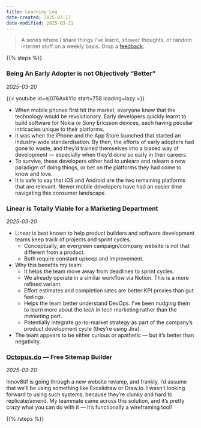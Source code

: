 ```yaml
---
title: Learning Log
date-created: 2025-03-17
date-modified: 2025-03-21
---
```


> A series where I share things I’ve learnt, shower thoughts, or random internet stuff on a weekly basis. Drop a [feedback](mailto:jotham@cothink.ing).

{{% steps %}}

### Being An Early Adopter is not Objectively “Better”

_2025-03-20_

{{< youtube id=ej076AxkYlo start=758 loading=lazy >}}

- When mobile phones first hit the market, everyone knew that the technology would be revolutionary. Early developers quickly learnt to build software for Nokia or Sony Ericsson devices, each having peculiar intricacies unique to their platforms.
- It was when the iPhone and the App Store launched that started an industry-wide standardisation. By then, the efforts of early adopters had gone to waste, and they’d trained themselves into a biased way of development — especially when they’d done so early in their careers.
- To survive, these developers either had to unlearn and relearn a new paradigm of doing things, or bet on the platforms they had come to know and love.
- It is safe to say that iOS and Android are the two remaining platforms that are relevant. Newer mobile developers have had an easier time navigating this consumer landscape.

### Linear is Totally Viable for a Marketing Department

_2025-03-20_

- Linear is best known to help product builders and software development teams keep track of projects and sprint cycles.
  - Conceptually, an evergreen campaign/company website is not that different from a product.
  - Both require constant upkeep and improvement.
- Why this benefits my team:
  - It helps the team move away from deadlines to sprint cycles.
  - We already operate in a similar workflow via Notion. This is a more refined variant.
  - Effort estimates and completion rates are better KPI proxies than gut feelings.
  - Helps the team better understand DevOps. I’ve been nudging them to learn more about the _tech_ in tech marketing rather than the _marketing_ part.
  - Potentially integrate go-to-market strategy as part of the company’s product development cycle (they’re using Jira).
- The team appears to be either curious or apathetic — but it’s better than negativity.

### [Octopus.do](https://octopus.do) — Free Sitemap Builder

_2025-03-20_

Innov8tif is going through a new website revamp, and frankly, I’d assume that we’ll be using something like Excalidraw or Draw.io. I wasn’t looking forward to using such systems, because they’re clunky and hard to replicate/amend. My teammate came across this solution, and it’s pretty crazy what you can do with it — it’s functionally a wireframing tool!

{{% /steps %}}
